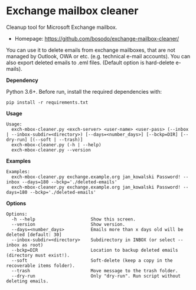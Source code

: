 # Exchange mailbox cleaner
Cleanup tool for Microsoft Exchange mailbox.

- Homepage: https://github.com/bosodo/exchange-mailbox-cleaner/

You can use it to delete emails from exchange mailboxes, that are not managed by Outlook, OWA or etc. (e.g. technical e-mail accounts).
You can also export deleted emails to .eml files. (Default option is hard-delete e-mails).

**Dependency**

Python 3.6+. Before run, install the required dependencies with:
```
pip install -r requirements.txt
```

**Usage**
```
Usage:
  exch-mbox-cleaner.py <exch-server> <user-name> <user-pass> (--inbox | --inbox-subdir=<directory>) [--days=<number_days>] [--bckp=DIR] [--dry-run] [(--soft | --trash)]
  exch-mbox-cleaner.py (-h | --help)
  exch-mbox-cleaner.py --version
```
**Examples**
```
Examples:
  exch-mbox-cleaner.py exchange.example.org jan_kowalski Password! --inbox --days=180 --bckp='./deleted-emails'
  exch-mbox-cleaner.py exchange.example.org jan_kowalski Password! --days=180 --bckp='./deleted-emails'
```
**Options**
```
Options:
  -h --help                     Show this screen.
  --version                     Show version.
  --days=<number_days>          Emails more than x days old will be deleted [default: 30]
  --inbox-subdir=<directory>    Subdirectory in INBOX (or select --inbox as root)
  --bckp=DIR                    Location to backup deleted emails (directory must exist!).
  --soft                        Soft-delete (keep a copy in the recoverable items folder).
  --trash                       Move message to the trash folder.
  --dry-run                     Only "dry-run". Run script without deleting emails.
```
